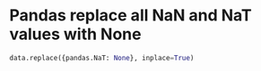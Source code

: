 # Pandas replace all NaN and NaT values with None

```python
data.replace({pandas.NaT: None}, inplace=True)
```
